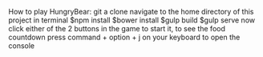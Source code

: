 How to play HungryBear:
git a clone
navigate to the home directory of this project in terminal
$npm install
$bower install
$gulp build
$gulp serve
now click either of the 2 buttons in the game to start it, to see the food countdown press command + option + j on your keyboard to open the console
